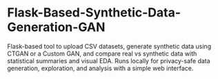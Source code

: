 # Flask-Based-Synthetic-Data-Generation-GAN
Flask-based tool to upload CSV datasets, generate synthetic data using CTGAN or a Custom GAN, and compare real vs synthetic data with statistical summaries and visual EDA. Runs locally for privacy-safe data generation, exploration, and analysis with a simple web interface.
